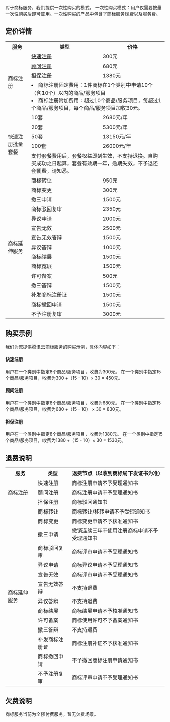 对于商标服务，我们提供一次性购买的模式。
一次性购买模式：用户仅需要按量一次性购买后即可使用。一次性购买的产品中包含了商标服务规费以及服务费。

## 定价详情

     
<table>
   <tr>
      <th>服务</th>
      <th>类型</th>
      <th>价格</th>
   </tr>
   <tr>
      <td  rowspan="4">商标注册</td>
      <td><a href="https://tm.cloud.tencent.com/register">快速注册</a></td>
      <td>300元</td>
   </tr>
   <tr>
      <td><a href="https://tm.cloud.tencent.com/register/2">顾问注册</a></td>
      <td>680元 </td>
   </tr>
   <tr>
      <td><a href="https://tm.cloud.tencent.com/register/3">担保注册</a></td>
      <td>1380元</td>
   </tr>
          <tr>
      <td colspan="2"><li>商标注册固定费用：1件商标在1个类别中申请10个（含10个）以内的商品/服务项目<li>商标注册附加费用：超过10个商品/服务项目，每超过1个商品/服务项目，每个商品/服务项目加收30元。</td>
   </tr>
         <td  rowspan="5">快速注册批量套餐</td>
      <td>10套</td>
      <td>2680元/年</td>
   </tr>
   <tr>
      <td>20套</td>
      <td>5300元/年 </td>
   </tr>
   <tr>
      <td>50套</td>
      <td>13150元/年</td>
   </tr>
            <tr>
      <td>100套</td>
      <td>26000元/年</td>
   </tr>
          <tr>
      <td colspan="2">支付套餐费用后，套餐权益即刻生效，不支持退换。自购买成功之日起算，套餐有效期一年，逾期失效，不予退还套餐费，请知悉。</td>
   </tr>
   <tr>
      <td  rowspan="15">商标延伸服务</td>
      <td>商标转让</td>
      <td>950元 </td>
   </tr>
   <tr>
      <td>商标变更</td>
      <td>300元 </td>
   </tr>
   <tr>
      <td>撤三申请</td>
      <td>1500元 </td>
   </tr>
         <tr>
      <td>商标驳回复审</td>
      <td>2350元 </td>
   </tr>
         <tr>
      <td>异议申请</td>
      <td>2000元 </td>
   </tr>
         <tr>
      <td>宣告无效</td>
      <td>2500元 </td>
   </tr>
         <tr>
      <td>宣告无效答辩</td>
      <td>1500元</td>
   </tr>
         <tr>
      <td>异议答辩</td>
      <td>1000元 </td>
   </tr>
         <tr>
      <td>商标续展</td>
      <td>1500元 </td>
   </tr>
         <tr>
      <td>商标宽展</td>
      <td>1500元 </td>
   </tr>
         <tr>
      <td>许可备案</td>
      <td>500元</td>
   </tr>
         <tr>
      <td>撤三答辩</td>
      <td>1500元 </td>
   </tr>
         <tr>
      <td>补发商标注册证</td>
      <td>1500元 </td>
   </tr>
         <tr>
      <td>商标撤回申请</td>
      <td>1500元 </td>
   </tr>
         <tr>
      <td>不予注册复审</td>
      <td>3000元 </td>
   </tr>
         
</table>



## 购买示例
我们为您提供腾讯云商标服务的购买示例，具体内容如下：
#### 快速注册
用户在一个类别中指定8个商品/服务项目，收费为300元。
在一个类别中指定15个商品/服务项目，收费为300 +（15 - 10）× 30 = 450元。

#### 顾问注册
用户在一个类别中指定8个商品/服务项目，收费为680元。
在一个类别中指定15个商品/服务项目，收费为680 +（15 - 10） × 30 = 830元。

#### 担保注册
用户在一个类别中指定8个商品/服务项目，收费为1380元。
在一个类别中指定15个商品/服务项目，收费为1380 +（15 - 10）× 30 = 1530元。


## 退费说明

<table>
   <tr>
      <th>服务</th>
      <th>类型</th>
      <th>退费节点（以收到商标局下发证书为准）</th>
   </tr>
   <tr>
      <td  rowspan="3">商标注册</td>
      <td>快速注册</td>
      <td>商标注册申请不予受理通知书</td>
   </tr>
   <tr>
      <td>顾问注册</td>
      <td>商标注册申请不予受理通知书 </td>
   </tr>
   <tr>
      <td>担保注册</td>
      <td>商标驳回通知书</td>
   </tr>
   <tr>
      <td  rowspan="14">商标延伸服务</td>
      <td>商标转让</td>
      <td>商标转让/移转申请不予受理通知书 </td>
   </tr>
   <tr>
      <td>商标变更</td>
      <td>商标变更申请不予核准通知书 </td>
   </tr>
   <tr>
      <td>撤三申请</td>
      <td>撤销连续三年不使用注册商标申请不予受理通知书 </td>
   </tr>
	 <tr>
      <td>商标驳回复审</td>
      <td>商标评审申请不予受理通知书 </td>
   </tr>
	 <tr>
      <td>异议申请</td>
      <td>商标异议申请不予受理通知书 </td>
   </tr>
	 <tr>
      <td>宣告无效</td>
      <td>商标评审申请不予受理通知书 </td>
   </tr>
	 <tr>
      <td>宣告无效答辩</td>
      <td>不支持退费</td>
   </tr>
	 <tr>
      <td>异议答辩</td>
      <td>不支持退费 </td>
   </tr>
	 <tr>
      <td>商标续展</td>
      <td>商标续展申请不予核准通知书 </td>
   </tr>
	 <tr>
      <td>许可备案</td>
      <td>商标使用许可不予备案通知书</td>
   </tr>
	 <tr>
      <td>撤三答辩</td>
      <td>不支持退费 </td>
   </tr>
	 <tr>
      <td>补发商标注册证</td>
      <td>商标注册补证不予核准通知书 </td>
   </tr>
	 <tr>
      <td>商标撤回申请</td>
      <td>不予撤回商标注册申请通知书 </td>
   </tr>
	 <tr>
      <td>不予注册复审</td>
      <td>商标评审申请不予受理通知书 </td>
   </tr>
	 
</table>



## 欠费说明
商标服务当前为全预付费服务，暂无欠费场景。
